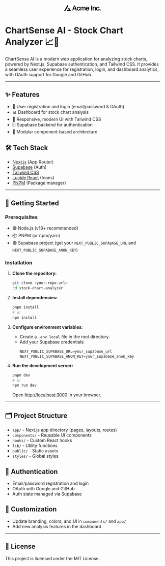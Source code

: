 <!-- Logo -->
<p align="center">
  <img src="public/placeholder-logo.svg" alt="ChartSense AI Logo" width="120" />
</p>

# ChartSense AI - Stock Chart Analyzer 📈🤖

ChartSense AI is a modern web application for analyzing stock charts, powered by Next.js, Supabase authentication, and Tailwind CSS. It provides a seamless user experience for registration, login, and dashboard analytics, with OAuth support for Google and GitHub.

---

## ✨ Features

- 🔐 User registration and login (email/password & OAuth)
- 📊 Dashboard for stock chart analysis
- 💎 Responsive, modern UI with Tailwind CSS
- 🗄️ Supabase backend for authentication
- 🧩 Modular component-based architecture

## 🛠️ Tech Stack

- [Next.js](https://nextjs.org/) (App Router)
- [Supabase](https://supabase.com/) (Auth)
- [Tailwind CSS](https://tailwindcss.com/)
- [Lucide React](https://lucide.dev/icons/) (Icons)
- [PNPM](https://pnpm.io/) (Package manager)

---

## 🚀 Getting Started

### Prerequisites
- 🟢 Node.js (v18+ recommended)
- 📦 PNPM (or npm/yarn)
- 🟣 Supabase project (get your `NEXT_PUBLIC_SUPABASE_URL` and `NEXT_PUBLIC_SUPABASE_ANON_KEY`)

### Installation

1. **Clone the repository:**
   ```sh
   git clone <your-repo-url>
   cd stock-chart-analyzer
   ```

2. **Install dependencies:**
   ```sh
   pnpm install
   # or
   npm install
   ```

3. **Configure environment variables:**
   - Create a `.env.local` file in the root directory.
   - Add your Supabase credentials:
     ```env
     NEXT_PUBLIC_SUPABASE_URL=your_supabase_url
     NEXT_PUBLIC_SUPABASE_ANON_KEY=your_supabase_anon_key
     ```

4. **Run the development server:**
   ```sh
   pnpm dev
   # or
   npm run dev
   ```
   Open [http://localhost:3000](http://localhost:3000) in your browser.

---

## 🗂️ Project Structure

- `app/` - Next.js app directory (pages, layouts, routes)
- `components/` - Reusable UI components
- `hooks/` - Custom React hooks
- `lib/` - Utility functions
- `public/` - Static assets
- `styles/` - Global styles

## 🔑 Authentication
- Email/password registration and login
- OAuth with Google and GitHub
- Auth state managed via Supabase

## 🎨 Customization
- Update branding, colors, and UI in `components/` and `app/`
- Add new analysis features in the dashboard

---

## 📄 License

This project is licensed under the MIT License.
